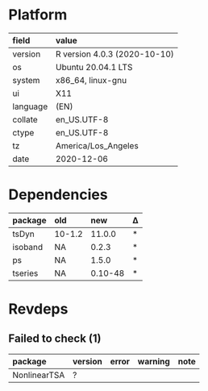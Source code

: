 # Platform

|field    |value                        |
|:--------|:----------------------------|
|version  |R version 4.0.3 (2020-10-10) |
|os       |Ubuntu 20.04.1 LTS           |
|system   |x86_64, linux-gnu            |
|ui       |X11                          |
|language |(EN)                         |
|collate  |en_US.UTF-8                  |
|ctype    |en_US.UTF-8                  |
|tz       |America/Los_Angeles          |
|date     |2020-12-06                   |

# Dependencies

|package |old    |new     |Δ  |
|:-------|:------|:-------|:--|
|tsDyn   |10-1.2 |11.0.0  |*  |
|isoband |NA     |0.2.3   |*  |
|ps      |NA     |1.5.0   |*  |
|tseries |NA     |0.10-48 |*  |

# Revdeps

## Failed to check (1)

|package      |version |error |warning |note |
|:------------|:-------|:-----|:-------|:----|
|NonlinearTSA |?       |      |        |     |


